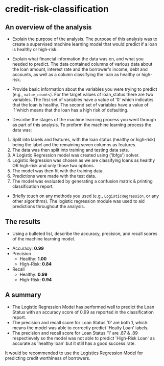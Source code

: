 # credit-risk-classification

## An overview of the analysis

* Explain the purpose of the analysis.
The purpose of this analysis was to create a supervised machine learning model that would predict if a loan is healthy or high-risk.

* Explain what financial information the data was on, and what you needed to predict.
The data contained columns of various data about the loan amount, interest rate and the borrower's income, debt and accounts, as well as a column classifying the loan as healthy or high-risk.

* Provide basic information about the variables you were trying to predict (e.g., `value_counts`).
For the target values of loan_status there are two variables. The first set of variables have a value of '0' which indicates that the loan is healthy. The second set of variables have a value of '1'which means that the loan has a high risk of defaulting.

* Describe the stages of the machine learning process you went through as part of this analysis.
To preform the machine learning process the data was:
1. Split into labels and features, with the loan status (healthy or high-risk) being the label and the remaining seven columns as features.
2. The data was then split into training and testing data sets.
3. A Logistic Regression model was created using ('lbfgs') solver.
4. Logistic Regression was chosen as we are classifying loans as healthy OR high-risk and only those two options.
5. The model was then fit with the training data.
6. Predictions were made with the test data.
7. The model was evaluated by generating a confusion matrix & printing classification report.

* Briefly touch on any methods you used (e.g., `LogisticRegression`, or any other algorithms).
The logistic regression module was used to aid predictions throughout the analysis.

## The results

* Using a bulleted list, describe the accuracy, precision, and recall scores of the machine learning model.

- Accuracy: **0.99**
- Precision
  - Healthy: **1.00**
  - High-Risk: **0.84**
- Recall
  - Healthy: **0.99**
  - High-Risk: **0.94**
 
## A summary

* The Logistic Regression Model has performed well to predict the Loan Status with an accuracy score of 0.99 as reported in the classification report.
* The precision and recall score for Loan Status '0' are both 1, which means the model was able to correctly predict 'Healty Loan' labels.
* The precision and recall score for Loan Status '1' are .87 & .89 respectievely so the model was not able to predict 'High-Risk Loan' as accurate as 'healthy loan' but it still has a good success rate.

It would be recommended to use the Logistics Regression Model for predicting credit worthiness of borrowers.








